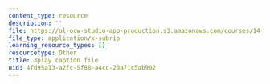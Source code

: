 ```yaml
---
content_type: resource
description: ''
file: https://ol-ocw-studio-app-production.s3.amazonaws.com/courses/14-01-principles-of-microeconomics-fall-2018/4fd95a13a2fc5f88a4cc20a71c5ab902_B6wI0CE4GjM.vtt
file_type: application/x-subrip
learning_resource_types: []
resourcetype: Other
title: 3play caption file
uid: 4fd95a13-a2fc-5f88-a4cc-20a71c5ab902
---
```

